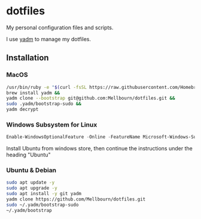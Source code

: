 # dotfiles

My personal configuration files and scripts.

I use [yadm](https://github.com/TheLocehiliosan/yadm) to manage my dotfiles.

## Installation

### MacOS

```bash
/usr/bin/ruby -e "$(curl -fsSL https://raw.githubusercontent.com/Homebrew/install/master/install)" &&
brew install yadm &&
yadm clone --bootstrap git@github.com:Mellbourn/dotfiles.git &&
sudo .yadm/bootstrap-sudo &&
yadm decrypt
```

### Windows Subsystem for Linux

```PowerShell
Enable-WindowsOptionalFeature -Online -FeatureName Microsoft-Windows-Subsystem-Linux
```

Install Ubuntu from windows store, then continue the instructions under the heading "Ubuntu"

### Ubuntu & Debian

```bash
sudo apt update -y
sudo apt upgrade -y
sudo apt install -y git yadm
yadm clone https://github.com/Mellbourn/dotfiles.git
sudo ~/.yadm/bootstrap-sudo
~/.yadm/bootstrap
```
